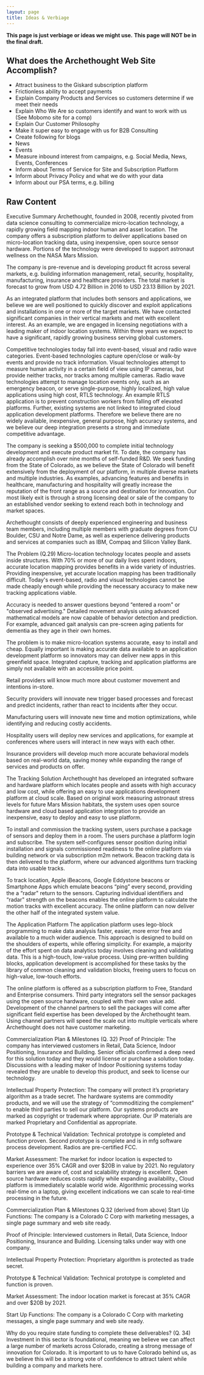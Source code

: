 ```yaml
---
layout: page
title: Ideas & Verbiage
---
```

__This page is just verbiage or ideas we might use.__
__This page will NOT be in the final draft.__

## What does the Archethought Web Site Accomplish?

* Attract business to the Giskard subscription platform
* Frictionless ability to accept payments
* Explain Company Products and Services so customers determine if we meet their needs
* Explain Who We Are so customers identify and want to work with us (See Mobomo site for a comp)
* Explain Our Customer Philosophy
* Make it super easy to engage with us for B2B Consulting
* Create following for blogs
* News
* Events
* Measure inbound interest from campaigns, e.g. Social Media, News, Events, Conferences
* Inform about Terms of Service for Site and Subscription Platform
* Inform about Privacy Policy and what we do with your data
* Inform about our PSA terms, e.g. billing



## Raw Content
Executive Summary
Archethought, founded in 2008, recently pivoted from data science consulting to commercialize micro-location technology, a rapidly growing field mapping indoor human and asset location. The company offers a subscription platform to deliver applications based on micro-location tracking data, using inexpensive, open source sensor hardware. Portions of the technology were developed to support astronaut wellness on the NASA Mars Mission.  

The company is pre-revenue and is developing product fit across several markets, e.g. building information management, retail, security, hospitality, manufacturing, insurance and healthcare providers. The total market is forecast to grow from USD 4.72 Billion in 2016 to USD 23.13 Billion by 2021.  

As an integrated platform that includes both sensors and applications, we believe we are well positioned to quickly discover and exploit applications and installations in one or more of the target markets. We have contacted significant companies in their vertical markets and met with excellent interest. As an example, we are engaged in licensing negotiations with a leading maker of indoor location systems. Within three years we expect to have a significant, rapidly growing business serving global customers.
  
Competitive technologies today fall into event-based, visual and radio wave categories. Event-based technologies capture open/close or walk-by events and provide no track information. Visual technologies attempt to measure human activity in a certain field of view using IP cameras, but provide neither tracks, nor tracks among multiple cameras. Radio wave technologies attempt to manage location events only, such as an emergency beacon, or serve single-purpose, highly localized, high value applications using high cost, RTLS technology. An example RTLS application is to prevent construction workers from falling off elevated platforms. Further, existing systems are not linked to integrated cloud application development platforms. Therefore we believe there are no widely available, inexpensive, general purpose, high accuracy systems, and we believe our deep integration presents a strong and immediate competitive advantage.
  
The company is seeking a $500,000 to complete initial technology development and execute product market fit. To date, the company has already accomplish over nine months of self-funded R&D. We seek funding from the State of Colorado, as we believe the State of Colorado will benefit extensively from the deployment of our platform, in multiple diverse markets and multiple industries. As examples, advancing features and benefits in healthcare, manufacturing and hospitality will greatly increase the reputation of the front range as a source and destination for innovation. Our most likely exit is through a strong licensing deal or sale of the company to an established vendor seeking to extend reach both in technology and market spaces.
  
Archethought consists of deeply experienced engineering and business team members, including multiple members with graduate degrees from CU Boulder, CSU and Notre Dame, as well as experience delivering products and services at companies such as IBM, Compaq and Silicon Valley Bank.
  
The Problem (Q.29)
Micro-location technology locates people and assets inside structures. With 70% or more of our daily lives spent indoors, accurate location mapping provides benefits in a wide variety of industries. Providing inexpensive, yet accurate location mapping has been traditionally difficult. Today's event-based, radio and visual technologies cannot be made cheaply enough while providing the necessary accuracy to make new tracking applications viable.
  
Accuracy is needed to answer questions beyond “entered a room" or "observed advertising." Detailed movement analysis using advanced mathematical models are now capable of behavior detection and prediction. For example, advanced gait analysis can pre-screen aging patients for dementia as they age in their own homes.
  
The problem is to make micro-location systems accurate, easy to install and cheap. Equally important is making accurate data available to an application development platform so innovators may can deliver new apps in this greenfield space. Integrated capture, tracking and application platforms are simply not available with an accessible price point.
  
Retail providers will know much more about customer movement and intentions in-store.
  
Security providers will innovate new trigger based processes and forecast and predict incidents, rather than react to incidents after they occur.
  
Manufacturing users will innovate new time and motion optimizations, while identifying and reducing costly accidents.
  
Hospitality users will deploy new services and applications, for example at conferences where users will interact in new ways with each other.
  
Insurance providers will develop much more accurate behavioral models based on real-world data, saving money while expanding the range of services and products on offer.
  
The Tracking Solution
Archethought has developed an integrated software and hardware platform which locates people and assets with high accuracy and low cost, while offering an easy to use applications development platform at cloud scale. Based on original work measuring astronaut stress levels for future Mars Mission habitats, the system uses open source hardware and cloud based application integration to provide an inexpensive, easy to deploy and easy to use platform.
  
To install and commission the tracking system, users purchase a package of sensors and deploy them in a room. The users purchase a platform login and subscribe. The system self-configures sensor position during initial installation and signals commissioned readiness to the online platform via building network or via subscription m2m network. Beacon tracking data is then delivered to the platform, where our advanced algorithms turn tracking data into usable tracks.
  
To track location, Apple iBeacons, Google Eddystone beacons or Smartphone Apps which emulate beacons “ping” every second, providing the a “radar" return to the sensors. Capturing individual identifiers and “radar" strength on the beacons enables the online platform to calculate the motion tracks with excellent accuracy. The online platform can now deliver the other half of the integrated system value.
  
The Application Platform
The application platform uses lego-block programming to make data analysis faster, easier, more error free and available to a much wider audience. This approach is designed to build on the shoulders of experts, while offering simplicity. For example, a majority of the effort spent on data analytics today involves cleaning and validating data. This is a high-touch, low-value process. Using pre-written building blocks, application development is accomplished for these tasks by the library of common cleaning and validation blocks, freeing users to focus on high-value, low-touch efforts.
  
The online platform is offered as a subscription platform to Free, Standard and Enterprise consumers. Third party integrators sell the sensor packages using the open source hardware, coupled with their own value add. Development of the channel partners to sell the packages will come after significant field expertise has been developed by the Archethought team. Using channel partners will speed the scale out into multiple verticals where Archethought does not have customer marketing.
  
Commercialization Plan & Milestones (Q. 32)
Proof of Principle:
The company has interviewed customers in Retail, Data Science, Indoor Positioning, Insurance and Building. Senior officials confirmed a deep need for this solution today and they would license or purchase a solution today. Discussions with a leading maker of Indoor Positioning systems today revealed they are unable to develop this product, and seek to license our technology.
  
Intellectual Property Protection:
The company will protect it’s proprietary algorithm as a trade secret. The hardware systems are commodity products, and we will use the strategy of “commoditizing the complement” to enable third parties to sell our platform. Our systems products are marked as copyright or trademark where appropriate. Our IP materials are marked Proprietary and Confidential as appropriate.
  
Prototype & Technical Validation:
Technical prototype is completed and function proven. Second prototype is complete and is in mfg software process development. Radios are pre-certified FCC.
  
Market Assessment:
The market for indoor location is expected to experience over 35% CAGR and over $20B in value by 2021. No regulatory barriers we are aware of, cost and scalability strategy is excellent. Open source hardware reduces costs rapidly while expanding availability., Cloud platform is immediately scalable world wide. Algorithmic processing works real-time on a laptop, giving excellent indications we can scale to real-time processing in the future.
  
Commercialization Plan & Milestones Q.32 (derived from above)
Start Up Functions:
The company is a Colorado C Corp with marketing messages, a single page summary and web site ready.
  
Proof of Principle:
Interviewed customers in Retail, Data Science, Indoor Positioning, Insurance and Building. Licensing talks under way with one company.
  
Intellectual Property Protection:
Proprietary algorithm is protected as trade secret.
  
Prototype & Technical Validation:
Technical prototype is completed and function is proven.
  
Market Assessment:
The indoor location market is forecast at 35% CAGR and over $20B by 2021.
  
Start Up Functions:
The company is a Colorado C Corp with marketing messages, a single page summary and web site ready.
  
Why do you require state funding to complete these deliverables? (Q. 34)
Investment in this sector is foundational, meaning we believe we can affect a large number of markets across Colorado, creating a strong message of innovation for Colorado. It is important to us to have Colorado behind us, as we believe this will be a strong vote of confidence to attract talent while building a company and markets here.